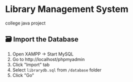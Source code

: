 # Library Management System
college java project

## 🗃️ Import the Database

1. Open XAMPP → Start MySQL
2. Go to http://localhost/phpmyadmin
3. Click "Import" tab
4. Select `librarydb.sql` from `/database` folder
5. Click "Go"
